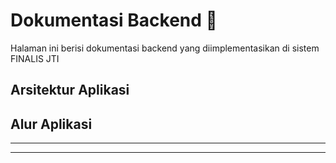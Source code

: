 # Dokumentasi Backend 🐔

Halaman ini berisi dokumentasi backend yang diimplementasikan di sistem FINALIS JTI

## Arsitektur Aplikasi

## Alur Aplikasi

---
---
